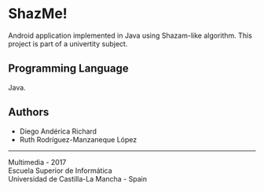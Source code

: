 # ShazMe!
Android application implemented in Java using Shazam-like algorithm. This project is part of a univertity subject.

## Programming Language
Java.

## Authors
* Diego Andérica Richard
* Ruth Rodríguez-Manzaneque López

-----------------------------------------------------------
Multimedia - 2017 <br>
Escuela Superior de Informática <br>
Universidad de Castilla-La Mancha - Spain
